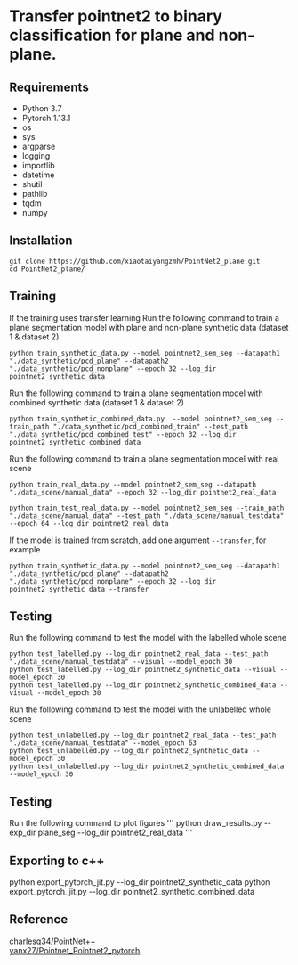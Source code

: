 # Transfer pointnet2 to binary classification for plane and non-plane.

## Requirements
* Python 3.7
* Pytorch 1.13.1
* os
* sys
* argparse
* logging
* importlib
* datetime
* shutil
* pathlib
* tqdm
* numpy

## Installation
```
git clone https://github.com/xiaotaiyangzmh/PointNet2_plane.git
cd PointNet2_plane/
```

## Training
If the training uses transfer learning
Run the following command to train a plane segmentation model with plane and non-plane synthetic data (dataset 1 & dataset 2)
```
python train_synthetic_data.py --model pointnet2_sem_seg --datapath1 "./data_synthetic/pcd_plane" --datapath2 "./data_synthetic/pcd_nonplane" --epoch 32 --log_dir pointnet2_synthetic_data

```
Run the following command to train a plane segmentation model with combined synthetic data (dataset 1 & dataset 2)
```
python train_synthetic_combined_data.py  --model pointnet2_sem_seg --train_path "./data_synthetic/pcd_combined_train" --test_path "./data_synthetic/pcd_combined_test" --epoch 32 --log_dir pointnet2_synthetic_combined_data
```
Run the following command to train a plane segmentation model with real scene
```
python train_real_data.py --model pointnet2_sem_seg --datapath "./data_scene/manual_data" --epoch 32 --log_dir pointnet2_real_data

python train_test_real_data.py --model pointnet2_sem_seg --train_path "./data_scene/manual_data" --test_path "./data_scene/manual_testdata" --epoch 64 --log_dir pointnet2_real_data
```

If the model is trained from scratch, add one argument ```--transfer```, for example
```
python train_synthetic_data.py --model pointnet2_sem_seg --datapath1 "./data_synthetic/pcd_plane" --datapath2 "./data_synthetic/pcd_nonplane" --epoch 32 --log_dir pointnet2_synthetic_data --transfer

```

## Testing
Run the following command to test the model with the labelled whole scene
```
python test_labelled.py --log_dir pointnet2_real_data --test_path "./data_scene/manual_testdata" --visual --model_epoch 30
python test_labelled.py --log_dir pointnet2_synthetic_data --visual --model_epoch 30
python test_labelled.py --log_dir pointnet2_synthetic_combined_data --visual --model_epoch 30
```

Run the following command to test the model with the unlabelled whole scene
```
python test_unlabelled.py --log_dir pointnet2_real_data --test_path "./data_scene/manual_testdata" --model_epoch 63
python test_unlabelled.py --log_dir pointnet2_synthetic_data --model_epoch 30
python test_unlabelled.py --log_dir pointnet2_synthetic_combined_data --model_epoch 30
```

## Testing
Run the following command to plot figures
'''
python draw_results.py --exp_dir plane_seg --log_dir pointnet2_real_data
'''

## Exporting to c++
python export_pytorch_jit.py --log_dir pointnet2_synthetic_data
python export_pytorch_jit.py --log_dir pointnet2_synthetic_combined_data

## Reference
[charlesq34/PointNet++](https://github.com/charlesq34/pointnet2)<br>
[yanx27/Pointnet_Pointnet2_pytorch](https://github.com/yanx27/Pointnet_Pointnet2_pytorch)

